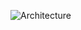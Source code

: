 ![Architecture](https://github.com/ryaddaoud21/Archi__Design/assets/65093859/e4e87205-7289-4fa2-a824-5c080767f513)
